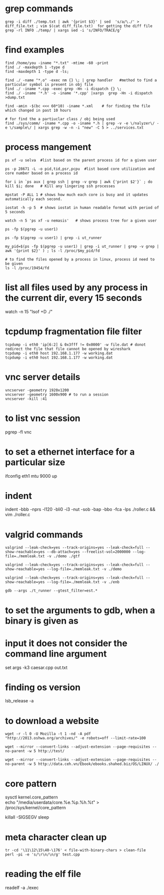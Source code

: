 # grep commands

```
grep -i diff ./temp.txt | awk '{print $3}' | sed  's/a/\./' > diff_file.txt ; vim $(cat diff_file.txt)	for getting the diff file
grep -rl INFO ./temp/ | xargs sed -i 's/INFO/TRACE/g'	
```

# find examples	

```
find /home/you -iname "*.txt" -mtime -60 -print	
find ./ -maxdepth 1 -type d	
find -maxdepth 1 -type d -ls;	
```

```
find ./ -name "*.o" -exec nm {} \; | grep handler 	#method to find a particular symbol is present in obj file
find ./ -iname *.cpp -exec grep -Hn -i dispatch {} \;	
find ./ -iname '*.h' -o -iname '*.cpp' |xargs  grep -Hn -i dispatch >dump.txt	
```	
```
find -amin -$(bc <<< 60*10) -iname *.xml	# for finding the file which changed in past 10 hours
```

```
# for find the a partiuclar class / obj being used	
find ./sys/comm/ -iname *.cpp -o -iname *.h | grep -v -e \/nalyzer\/ -e \/sample\/ | xargs grep -w -n -i "new" -C 5 > ../services.txt	
```

# process mangement

```
ps xf -u selva	#list based on the parent process id for a given user
	
ps -p 28671 -L -o pid,tid,psr,pcpu	#list based core utilization and core number based on a process id
	
for i in `ps aux | grep ssh | grep -v grep | awk {'print $2'}` ; do kill $i; done	# Kill any lingering ssh processes	
	
mpstat -P ALL 1	# shows how much each core is busy and it updates automatically each second.
	
iostat -h -p 5	# shows iostat in human readable format with period of 5 seconds
	
watch -n 5 'ps xf -u nemasis'	# shows process tree for a given user

ps -fp $(pgrep -u user1)	
	
ps -fp $(pgrep -u user1) | grep -i ut_runner	
	
my_pid=$(ps -fp $(pgrep -u user1) | grep -i ut_runner | grep -v grep | awk '{print $2}' ) ; ls -l /proc/$my_pid/fd	

# to find the files opened by a process in linux, process id need to be given	
ls -l /proc/19454/fd
```	
# list all files used by any process in the current dir, every 15 seconds	
watch -n 15 "lsof +D ./"

# tcpdump fragmentation file filter	

```
tcpdump -i eth0 'ip[6:2] & 0x3fff != 0x0000' -w file.dat # donot redirect the file that file cannot be opened by wireshark	
tcpdump -i eth0 host 192.168.1.177 -w working.dat	
tcpdump -i eth0 host 192.168.1.177 -w working.dat	
```

# vnc server details	
```
vncserver -geometry 1920x1200	
vncserver -geometry 1600x900 # to run a session	
vncserver -kill :41	
```

# to list vnc session	
pgrep -fl  vnc	
	

# to set a ethernet interface for a particular size	
ifconfig eth1 mtu 9000 up	
	
# indent	
indent -bbb -nprs -l120 -bli0 -i3 -nut -sob -bap -bbo -fca -lps ./roller.c && vim ./roller.c	
	
# valgrid commands	
```
valgrind --leak-check=yes --track-origins=yes --leak-check=full --show-reachable=yes --db-attach=yes --freelist-vol=2000000 --log-file=./memleak.txt -v ./demo ./gtf	
	
valgrind --leak-check=yes --track-origins=yes --leak-check=full --show-reachable=yes --log-file=./memleak.txt -v ./demo	
	
valgrind --leak-check=yes --track-origins=yes --leak-check=full --show-reachable=yes --log-file=./memleak.txt -v ./enb	
```
```
gdb --args ./t_runner --gtest_filter=est.*	
```

# to set the arguments to gdb, when a binary is given as	
# input it does not consider the command line argument	
set args -k3 caesar.cpp out.txt	
	
# finding os version	
lsb_release -a	


# to download a website	
```
wget -r -l 0 -U Mozilla -t 1 -nd -A pdf "http://2013.oshwa.org/archives/" -e robots=off --limit-rate=100

wget --mirror --convert-links --adjust-extension --page-requisites --no-parent -w 5 http://test/	
		
wget --mirror --convert-links --adjust-extension --page-requisites --no-parent -w 5 http://data.ceh.vn/Ebook/ebooks.shahed.biz/OS/LINUX/ ./	
```

# core pattern
sysctl kernel.core_pattern	
echo "/media/userdata/core.%e.%p.%h.%t" > /proc/sys/kernel/core_pattern	

killall -SIGSEGV sleep	

# meta character clean up 
```	
tr -cd '\11\12\15\40-\176' < file-with-binary-chars > clean-file	
perl -pi -e 's/\r\n/\n/g' test.cpp
```	

# reading the elf file
readelf -a ./exec	